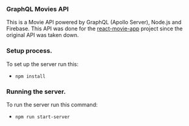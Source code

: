 ### GraphQL Movies API

This is a Movie API powered by GraphQL (Apollo Server), Node.js and Firebase. This API was done for the [react-movie-app](https://github.com/jpolanco91/react-movie-app) project since the original API was taken down.

### Setup process.
To set up the server run this:
- `npm install`

### Running the server.

To run the server run this command:
- `npm run start-server`